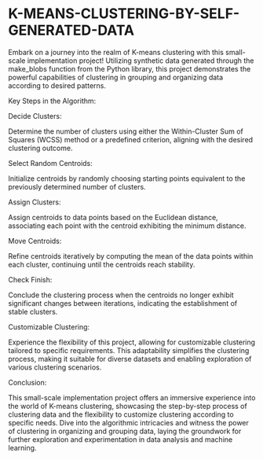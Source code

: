 # K-MEANS-CLUSTERING-BY-SELF-GENERATED-DATA

Embark on a journey into the realm of K-means clustering with this small-scale implementation project! Utilizing synthetic data generated through the make_blobs function from the Python library, this project demonstrates the powerful capabilities of clustering in grouping and organizing data according to desired patterns.

Key Steps in the Algorithm:

Decide Clusters:

Determine the number of clusters using either the Within-Cluster Sum of Squares (WCSS) method or a predefined criterion, aligning with the desired clustering outcome.

Select Random Centroids:

Initialize centroids by randomly choosing starting points equivalent to the previously determined number of clusters.

Assign Clusters:

Assign centroids to data points based on the Euclidean distance, associating each point with the centroid exhibiting the minimum distance.

Move Centroids:

Refine centroids iteratively by computing the mean of the data points within each cluster, continuing until the centroids reach stability.

Check Finish:

Conclude the clustering process when the centroids no longer exhibit significant changes between iterations, indicating the establishment of stable clusters.

Customizable Clustering:

Experience the flexibility of this project, allowing for customizable clustering tailored to specific requirements. This adaptability simplifies the clustering process, making it suitable for diverse datasets and enabling exploration of various clustering scenarios.

Conclusion:

This small-scale implementation project offers an immersive experience into the world of K-means clustering, showcasing the step-by-step process of clustering data and the flexibility to customize clustering according to specific needs. Dive into the algorithmic intricacies and witness the power of clustering in organizing and grouping data, laying the groundwork for further exploration and experimentation in data analysis and machine learning.





